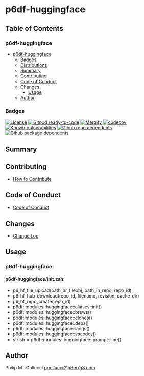 # p6df-huggingface

## Table of Contents


### p6df-huggingface
- [p6df-huggingface](#p6df-huggingface)
  - [Badges](#badges)
  - [Distributions](#distributions)
  - [Summary](#summary)
  - [Contributing](#contributing)
  - [Code of Conduct](#code-of-conduct)
  - [Changes](#changes)
    - [Usage](#usage)
  - [Author](#author)

### Badges

[![License](https://img.shields.io/badge/License-Apache%202.0-yellowgreen.svg)](https://opensource.org/licenses/Apache-2.0)
[![Gitpod ready-to-code](https://img.shields.io/badge/Gitpod-ready--to--code-blue?logo=gitpod)](https://gitpod.io/#https://github.com/p6m7g8/p6df-huggingface)
[![Mergify](https://img.shields.io/endpoint.svg?url=https://gh.mergify.io/badges/p6m7g8/p6df-huggingface/&style=flat)](https://mergify.io)
[![codecov](https://codecov.io/gh/p6m7g8/p6df-huggingface/branch/master/graph/badge.svg?token=14Yj1fZbew)](https://codecov.io/gh/p6m7g8/p6df-huggingface)
[![Known Vulnerabilities](https://snyk.io/test/github/p6m7g8/p6df-huggingface/badge.svg?targetFile=package.json)](https://snyk.io/test/github/p6m7g8/p6df-huggingface?targetFile=package.json)
[![Gihub repo dependents](https://badgen.net/github/dependents-repo/p6m7g8/p6df-huggingface)](https://github.com/p6m7g8/p6df-huggingface/network/dependents?dependent_type=REPOSITORY)
[![Gihub package dependents](https://badgen.net/github/dependents-pkg/p6m7g8/p6df-huggingface)](https://github.com/p6m7g8/p6df-huggingface/network/dependents?dependent_type=PACKAGE)

## Summary

## Contributing

- [How to Contribute](CONTRIBUTING.md)

## Code of Conduct

- [Code of Conduct](https://github.com/p6m7g8/.github/blob/master/CODE_OF_CONDUCT.md)

## Changes

- [Change Log](CHANGELOG.md)

## Usage

### p6df-huggingface:

#### p6df-huggingface/init.zsh:

- p6_hf_file_upload(path_or_fileobj, path_in_repo, repo_id)
- p6_hf_hub_download(repo_id, filename, revision, cache_dir)
- p6_hf_repo_create(repo_id)
- p6df::modules::huggingface::aliases::init()
- p6df::modules::huggingface::brews()
- p6df::modules::huggingface::clones()
- p6df::modules::huggingface::deps()
- p6df::modules::huggingface::langs()
- p6df::modules::huggingface::vscodes()
- str str = p6df::modules::huggingface::prompt::line()



## Author

Philip M . Gollucci <pgollucci@p6m7g8.com>
